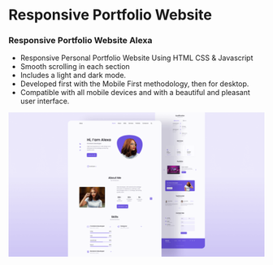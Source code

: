 # Responsive Portfolio Website 
### Responsive Portfolio Website Alexa

- Responsive Personal Portfolio Website Using HTML CSS & Javascript
- Smooth scrolling in each section
- Includes a light and dark mode.
- Developed first with the Mobile First methodology, then for desktop.
- Compatible with all mobile devices and with a beautiful and pleasant user interface.



![preview img](/preview.png)

